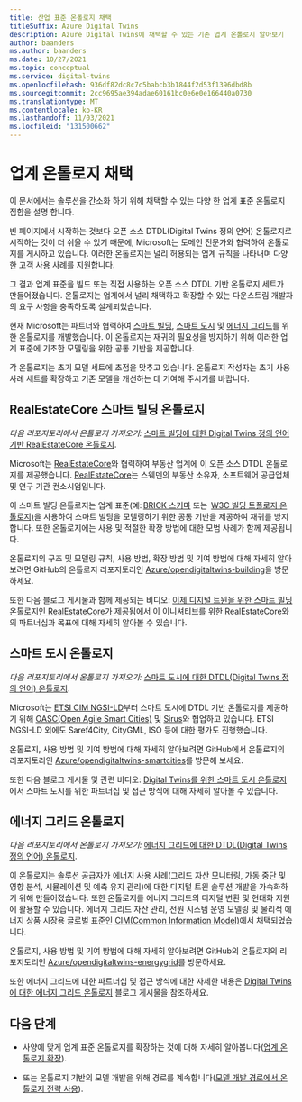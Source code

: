 ```yaml
---
title: 산업 표준 온톨로지 채택
titleSuffix: Azure Digital Twins
description: Azure Digital Twins에 채택할 수 있는 기존 업계 온톨로지 알아보기
author: baanders
ms.author: baanders
ms.date: 10/27/2021
ms.topic: conceptual
ms.service: digital-twins
ms.openlocfilehash: 936df82dc8c7c5babcb3b1844f2d53f1396dbd8b
ms.sourcegitcommit: 2cc9695ae394adae60161bc0e6e0e166440a0730
ms.translationtype: MT
ms.contentlocale: ko-KR
ms.lasthandoff: 11/03/2021
ms.locfileid: "131500662"
---
```

# <a name="adopting-an-industry-ontology"></a>업계 온톨로지 채택

이 문서에서는 솔루션을 간소화 하기 위해 채택할 수 있는 다양 한 업계 표준 온톨로지 집합을 설명 합니다.

빈 페이지에서 시작하는 것보다 오픈 소스 DTDL(Digital Twins 정의 언어) 온톨로지로 시작하는 것이 더 쉬울 수 있기 때문에, Microsoft는 도메인 전문가와 협력하여 온톨로지를 게시하고 있습니다. 이러한 온톨로지는 널리 허용되는 업계 규칙을 나타내며 다양한 고객 사용 사례를 지원합니다. 

그 결과 업계 표준을 빌드 또는 직접 사용하는 오픈 소스 DTDL 기반 온톨로지 세트가 만들어졌습니다. 온톨로지는 업계에서 널리 채택하고 확장할 수 있는 다운스트림 개발자의 요구 사항을 충족하도록 설계되었습니다.

현재 Microsoft는 파트너와 협력하여 [스마트 빌딩](#realestatecore-smart-building-ontology), [스마트 도시](#smart-cities-ontology) 및 [에너지 그리드](#energy-grid-ontology)를 위한 온톨로지를 개발했습니다. 이 온톨로지는 재귀의 필요성을 방지하기 위해 이러한 업계 표준에 기초한 모델링을 위한 공통 기반을 제공합니다. 

각 온톨로지는 초기 모델 세트에 초점을 맞추고 있습니다. 온톨로지 작성자는 초기 사용 사례 세트를 확장하고 기존 모델을 개선하는 데 기여해 주시기를 바랍니다. 

## <a name="realestatecore-smart-building-ontology"></a>RealEstateCore 스마트 빌딩 온톨로지

*다음 리포지토리에서 온톨로지 가져오기:*  [스마트 빌딩에 대한 Digital Twins 정의 언어 기반 RealEstateCore 온톨로지](https://github.com/Azure/opendigitaltwins-building).

Microsoft는 [RealEstateCore](https://www.realestatecore.io/)와 협력하여 부동산 업계에 이 오픈 소스 DTDL 온톨로지를 제공했습니다. [RealEstateCore](https://www.realestatecore.io/)는 스웨덴의 부동산 소유자, 소프트웨어 공급업체 및 연구 기관 컨소시엄입니다.

이 스마트 빌딩 온톨로지는 업계 표준(예: [BRICK 스키마](https://brickschema.org/ontology/) 또는  [W3C 빌딩 토폴로지 온톨로지)](https://w3c-lbd-cg.github.io/bot/index.html)을 사용하여 스마트 빌딩을 모델링하기 위한 공통 기반을 제공하여 재귀를 방지합니다. 또한 온톨로지에는 사용 및 적절한 확장 방법에 대한 모범 사례가 함께 제공됩니다. 

온톨로지의 구조 및 모델링 규칙, 사용 방법, 확장 방법 및 기여 방법에 대해 자세히 알아보려면 GitHub의 온톨로지 리포지토리인 [Azure/opendigitaltwins-building](https://github.com/Azure/opendigitaltwins-building)을 방문하세요. 

또한 다음 블로그 게시물과 함께 제공되는 비디오: [이제 디지털 트윈을 위한 스마트 빌딩 온톨로지인 RealEstateCore가 제공됨](https://techcommunity.microsoft.com/t5/internet-of-things/realestatecore-a-smart-building-ontology-for-digital-twins-is/ba-p/1914794)에서 이 이니셔티브를 위한 RealEstateCore와의 파트너십과 목표에 대해 자세히 알아볼 수 있습니다.

## <a name="smart-cities-ontology"></a>스마트 도시 온톨로지

*다음 리포지토리에서 온톨로지 가져오기:*  [스마트 도시에 대한 DTDL(Digital Twins 정의 언어) 온톨로지](https://github.com/Azure/opendigitaltwins-smartcities).

Microsoft는 [ETSI CIM NGSI-LD](https://www.etsi.org/committee/cim)부터 스마트 도시에 DTDL 기반 온톨로지를 제공하기 위해 [OASC(Open Agile Smart Cities)](https://oascities.org/) 및 [Sirus](https://sirus.be/)와 협업하고 있습니다. ETSI NGSI-LD 외에도 Saref4City, CityGML, ISO 등에 대한 평가도 진행했습니다.

온톨로지, 사용 방법 및 기여 방법에 대해 자세히 알아보려면 GitHub에서 온톨로지의 리포지토리인 [Azure/opendigitaltwins-smartcities](https://github.com/Azure/opendigitaltwins-smartcities)를 방문해 보세요. 

또한 다음 블로그 게시물 및 관련 비디오: [Digital Twins를 위한 스마트 도시 온톨로지](https://techcommunity.microsoft.com/t5/internet-of-things/smart-cities-ontology-for-digital-twins/ba-p/2166585)에서 스마트 도시를 위한 파트너십 및 접근 방식에 대해 자세히 알아볼 수 있습니다.

## <a name="energy-grid-ontology"></a>에너지 그리드 온톨로지

*다음 리포지토리에서 온톨로지 가져오기:*  [에너지 그리드에 대한 DTDL(Digital Twins 정의 언어) 온톨로지](https://github.com/Azure/opendigitaltwins-energygrid/).

이 온톨로지는 솔루션 공급자가 에너지 사용 사례(그리드 자산 모니터링, 가동 중단 및 영향 분석, 시뮬레이션 및 예측 유지 관리)에 대한 디지털 트윈 솔루션 개발을 가속화하기 위해 만들어졌습니다. 또한 온톨로지를 에너지 그리드의 디지털 변환 및 현대화 지원에 활용할 수 있습니다. 에너지 그리드 자산 관리, 전원 시스템 운영 모델링 및 물리적 에너지 상품 시장용 글로벌 표준인 [CIM(Common Information Model)](https://cimug.ucaiug.org/)에서 채택되었습니다.

온톨로지, 사용 방법 및 기여 방법에 대해 자세히 알아보려면 GitHub의 온톨로지의 리포지토리인 [Azure/opendigitaltwins-energygrid](https://github.com/Azure/opendigitaltwins-energygrid/)를 방문하세요. 

또한 에너지 그리드에 대한 파트너십 및 접근 방식에 대한 자세한 내용은 [Digital Twins에 대한 에너지 그리드 온톨로지](https://techcommunity.microsoft.com/t5/internet-of-things/energy-grid-ontology-for-digital-twins-is-now-available/ba-p/2325134) 블로그 게시물을 참조하세요.

## <a name="next-steps"></a>다음 단계

* 사양에 맞게 업계 표준 온톨로지를 확장하는 것에 대해 자세히 알아봅니다([업계 온톨로지 확장](concepts-ontologies-extend.md)).

* 또는 온톨로지 기반의 모델 개발을 위해 경로를 계속합니다([모델 개발 경로에서 온톨로지 전략 사용](concepts-ontologies.md#using-ontology-strategies-in-a-model-development-path)).